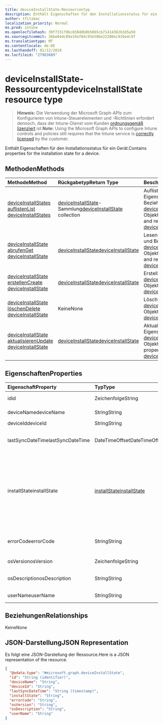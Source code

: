 ```yaml
---
title: deviceInstallState-Ressourcentyp
description: Enthält Eigenschaften für den Installationsstatus für ein Gerät.
author: tfitzmac
localization_priority: Normal
ms.prod: intune
ms.openlocfilehash: 39f7331f8bc83840b8b5865cb71414382b3d5a50
ms.sourcegitcommit: 36be044c89a19af84c93e586e22200ec919e4c9f
ms.translationtype: MT
ms.contentlocale: de-DE
ms.lasthandoff: 01/12/2019
ms.locfileid: "27963689"
---
```

# <a name="deviceinstallstate-resource-type"></a><span data-ttu-id="f85ed-103">deviceInstallState-Ressourcentyp</span><span class="sxs-lookup"><span data-stu-id="f85ed-103">deviceInstallState resource type</span></span>

> <span data-ttu-id="f85ed-104">**Hinweis:** Die Verwendung der Microsoft Graph-APIs zum Konfigurieren von Intune-Steuerelementen und -Richtlinien erfordert dennoch, dass der Intune-Dienst vom Kunden [ordnungsgemäß lizenziert](https://go.microsoft.com/fwlink/?linkid=839381) ist.</span><span class="sxs-lookup"><span data-stu-id="f85ed-104">**Note:** Using the Microsoft Graph APIs to configure Intune controls and policies still requires that the Intune service is [correctly licensed](https://go.microsoft.com/fwlink/?linkid=839381) by the customer.</span></span>

<span data-ttu-id="f85ed-105">Enthält Eigenschaften für den Installationsstatus für ein Gerät.</span><span class="sxs-lookup"><span data-stu-id="f85ed-105">Contains properties for the installation state for a device.</span></span>
## <a name="methods"></a><span data-ttu-id="f85ed-106">Methoden</span><span class="sxs-lookup"><span data-stu-id="f85ed-106">Methods</span></span>
|<span data-ttu-id="f85ed-107">Methode</span><span class="sxs-lookup"><span data-stu-id="f85ed-107">Method</span></span>|<span data-ttu-id="f85ed-108">Rückgabetyp</span><span class="sxs-lookup"><span data-stu-id="f85ed-108">Return Type</span></span>|<span data-ttu-id="f85ed-109">Beschreibung</span><span class="sxs-lookup"><span data-stu-id="f85ed-109">Description</span></span>|
|:---|:---|:---|
|[<span data-ttu-id="f85ed-110">deviceInstallStates auflisten</span><span class="sxs-lookup"><span data-stu-id="f85ed-110">List deviceInstallStates</span></span>](../api/intune-books-deviceinstallstate-list.md)|<span data-ttu-id="f85ed-111">[deviceInstallState](../resources/intune-books-deviceinstallstate.md)-Sammlung</span><span class="sxs-lookup"><span data-stu-id="f85ed-111">[deviceInstallState](../resources/intune-books-deviceinstallstate.md) collection</span></span>|<span data-ttu-id="f85ed-112">Auflisten von Eigenschaften und Beziehungen der [deviceInstallState](../resources/intune-books-deviceinstallstate.md)-Objekte.</span><span class="sxs-lookup"><span data-stu-id="f85ed-112">List properties and relationships of the [deviceInstallState](../resources/intune-books-deviceinstallstate.md) objects.</span></span>|
|[<span data-ttu-id="f85ed-113">deviceInstallState abrufen</span><span class="sxs-lookup"><span data-stu-id="f85ed-113">Get deviceInstallState</span></span>](../api/intune-books-deviceinstallstate-get.md)|[<span data-ttu-id="f85ed-114">deviceInstallState</span><span class="sxs-lookup"><span data-stu-id="f85ed-114">deviceInstallState</span></span>](../resources/intune-books-deviceinstallstate.md)|<span data-ttu-id="f85ed-115">Lesen von Eigenschaften und Beziehungen des [deviceInstallState](../resources/intune-books-deviceinstallstate.md)-Objekts.</span><span class="sxs-lookup"><span data-stu-id="f85ed-115">Read properties and relationships of the [deviceInstallState](../resources/intune-books-deviceinstallstate.md) object.</span></span>|
|[<span data-ttu-id="f85ed-116">deviceInstallState erstellen</span><span class="sxs-lookup"><span data-stu-id="f85ed-116">Create deviceInstallState</span></span>](../api/intune-books-deviceinstallstate-create.md)|[<span data-ttu-id="f85ed-117">deviceInstallState</span><span class="sxs-lookup"><span data-stu-id="f85ed-117">deviceInstallState</span></span>](../resources/intune-books-deviceinstallstate.md)|<span data-ttu-id="f85ed-118">Erstellen eines neuen [deviceInstallState](../resources/intune-books-deviceinstallstate.md)-Objekts.</span><span class="sxs-lookup"><span data-stu-id="f85ed-118">Create a new [deviceInstallState](../resources/intune-books-deviceinstallstate.md) object.</span></span>|
|[<span data-ttu-id="f85ed-119">deviceInstallState löschen</span><span class="sxs-lookup"><span data-stu-id="f85ed-119">Delete deviceInstallState</span></span>](../api/intune-books-deviceinstallstate-delete.md)|<span data-ttu-id="f85ed-120">Keine</span><span class="sxs-lookup"><span data-stu-id="f85ed-120">None</span></span>|<span data-ttu-id="f85ed-121">Löscht ein [deviceInstallState](../resources/intune-books-deviceinstallstate.md)-Objekt.</span><span class="sxs-lookup"><span data-stu-id="f85ed-121">Deletes a [deviceInstallState](../resources/intune-books-deviceinstallstate.md).</span></span>|
|[<span data-ttu-id="f85ed-122">deviceInstallState aktualisieren</span><span class="sxs-lookup"><span data-stu-id="f85ed-122">Update deviceInstallState</span></span>](../api/intune-books-deviceinstallstate-update.md)|[<span data-ttu-id="f85ed-123">deviceInstallState</span><span class="sxs-lookup"><span data-stu-id="f85ed-123">deviceInstallState</span></span>](../resources/intune-books-deviceinstallstate.md)|<span data-ttu-id="f85ed-124">Aktualisieren der Eigenschaften eines [deviceInstallState](../resources/intune-books-deviceinstallstate.md)-Objekts.</span><span class="sxs-lookup"><span data-stu-id="f85ed-124">Update the properties of a [deviceInstallState](../resources/intune-books-deviceinstallstate.md) object.</span></span>|

## <a name="properties"></a><span data-ttu-id="f85ed-125">Eigenschaften</span><span class="sxs-lookup"><span data-stu-id="f85ed-125">Properties</span></span>
|<span data-ttu-id="f85ed-126">Eigenschaft</span><span class="sxs-lookup"><span data-stu-id="f85ed-126">Property</span></span>|<span data-ttu-id="f85ed-127">Typ</span><span class="sxs-lookup"><span data-stu-id="f85ed-127">Type</span></span>|<span data-ttu-id="f85ed-128">Beschreibung</span><span class="sxs-lookup"><span data-stu-id="f85ed-128">Description</span></span>|
|:---|:---|:---|
|<span data-ttu-id="f85ed-129">id</span><span class="sxs-lookup"><span data-stu-id="f85ed-129">id</span></span>|<span data-ttu-id="f85ed-130">Zeichenfolge</span><span class="sxs-lookup"><span data-stu-id="f85ed-130">String</span></span>|<span data-ttu-id="f85ed-131">Schlüssel der Entität</span><span class="sxs-lookup"><span data-stu-id="f85ed-131">Key of the entity.</span></span>|
|<span data-ttu-id="f85ed-132">deviceName</span><span class="sxs-lookup"><span data-stu-id="f85ed-132">deviceName</span></span>|<span data-ttu-id="f85ed-133">String</span><span class="sxs-lookup"><span data-stu-id="f85ed-133">String</span></span>|<span data-ttu-id="f85ed-134">Name des Geräts</span><span class="sxs-lookup"><span data-stu-id="f85ed-134">Device name.</span></span>|
|<span data-ttu-id="f85ed-135">deviceId</span><span class="sxs-lookup"><span data-stu-id="f85ed-135">deviceId</span></span>|<span data-ttu-id="f85ed-136">String</span><span class="sxs-lookup"><span data-stu-id="f85ed-136">String</span></span>|<span data-ttu-id="f85ed-137">ID des Geräts</span><span class="sxs-lookup"><span data-stu-id="f85ed-137">Device Id.</span></span>|
|<span data-ttu-id="f85ed-138">lastSyncDateTime</span><span class="sxs-lookup"><span data-stu-id="f85ed-138">lastSyncDateTime</span></span>|<span data-ttu-id="f85ed-139">DateTimeOffset</span><span class="sxs-lookup"><span data-stu-id="f85ed-139">DateTimeOffset</span></span>|<span data-ttu-id="f85ed-140">Datum und Uhrzeit der letzten Synchronisierung</span><span class="sxs-lookup"><span data-stu-id="f85ed-140">Last sync date and time.</span></span>|
|<span data-ttu-id="f85ed-141">installState</span><span class="sxs-lookup"><span data-stu-id="f85ed-141">installState</span></span>|[<span data-ttu-id="f85ed-142">installState</span><span class="sxs-lookup"><span data-stu-id="f85ed-142">installState</span></span>](../resources/intune-books-installstate.md)|<span data-ttu-id="f85ed-143">Installationsstatus des E-Books.</span><span class="sxs-lookup"><span data-stu-id="f85ed-143">The install state of the eBook.</span></span> <span data-ttu-id="f85ed-144">Mögliche Werte sind: `notApplicable`, `installed`, `failed`, `notInstalled`, `uninstallFailed` und `unknown`.</span><span class="sxs-lookup"><span data-stu-id="f85ed-144">Possible values are: `notApplicable`, `installed`, `failed`, `notInstalled`, `uninstallFailed`, `unknown`.</span></span>|
|<span data-ttu-id="f85ed-145">errorCode</span><span class="sxs-lookup"><span data-stu-id="f85ed-145">errorCode</span></span>|<span data-ttu-id="f85ed-146">String</span><span class="sxs-lookup"><span data-stu-id="f85ed-146">String</span></span>|<span data-ttu-id="f85ed-147">Fehlercode von Installationsfehlern</span><span class="sxs-lookup"><span data-stu-id="f85ed-147">The error code for install failures.</span></span>|
|<span data-ttu-id="f85ed-148">osVersion</span><span class="sxs-lookup"><span data-stu-id="f85ed-148">osVersion</span></span>|<span data-ttu-id="f85ed-149">Zeichenfolge</span><span class="sxs-lookup"><span data-stu-id="f85ed-149">String</span></span>|<span data-ttu-id="f85ed-150">Betriebssystemversion</span><span class="sxs-lookup"><span data-stu-id="f85ed-150">OS Version.</span></span>|
|<span data-ttu-id="f85ed-151">osDescription</span><span class="sxs-lookup"><span data-stu-id="f85ed-151">osDescription</span></span>|<span data-ttu-id="f85ed-152">String</span><span class="sxs-lookup"><span data-stu-id="f85ed-152">String</span></span>|<span data-ttu-id="f85ed-153">Beschreibung des Betriebssystems</span><span class="sxs-lookup"><span data-stu-id="f85ed-153">OS Description.</span></span>|
|<span data-ttu-id="f85ed-154">userName</span><span class="sxs-lookup"><span data-stu-id="f85ed-154">userName</span></span>|<span data-ttu-id="f85ed-155">String</span><span class="sxs-lookup"><span data-stu-id="f85ed-155">String</span></span>|<span data-ttu-id="f85ed-156">Benutzername des Geräts</span><span class="sxs-lookup"><span data-stu-id="f85ed-156">Device User Name.</span></span>|

## <a name="relationships"></a><span data-ttu-id="f85ed-157">Beziehungen</span><span class="sxs-lookup"><span data-stu-id="f85ed-157">Relationships</span></span>
<span data-ttu-id="f85ed-158">Keine</span><span class="sxs-lookup"><span data-stu-id="f85ed-158">None</span></span>
## <a name="json-representation"></a><span data-ttu-id="f85ed-159">JSON-Darstellung</span><span class="sxs-lookup"><span data-stu-id="f85ed-159">JSON Representation</span></span>
<span data-ttu-id="f85ed-160">Es folgt eine JSON-Darstellung der Ressource.</span><span class="sxs-lookup"><span data-stu-id="f85ed-160">Here is a JSON representation of the resource.</span></span>
<!-- {
  "blockType": "resource",
  "keyProperty": "id",
  "@odata.type": "microsoft.graph.deviceInstallState"
}
-->
``` json
{
  "@odata.type": "#microsoft.graph.deviceInstallState",
  "id": "String (identifier)",
  "deviceName": "String",
  "deviceId": "String",
  "lastSyncDateTime": "String (timestamp)",
  "installState": "String",
  "errorCode": "String",
  "osVersion": "String",
  "osDescription": "String",
  "userName": "String"
}
```



